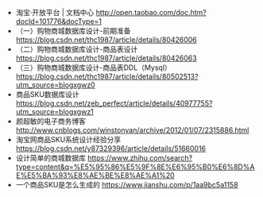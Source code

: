 * 淘宝·开放平台 | 文档中心 http://open.taobao.com/doc.htm?docId=101776&docType=1
* （一）购物商城数据库设计-前期准备 https://blog.csdn.net/thc1987/article/details/80426006
* （二）购物商城数据库设计-商品表设计 https://blog.csdn.net/thc1987/article/details/80426063
*  （三）购物商城数据库设计-商品表DDL（Mysql）https://blog.csdn.net/thc1987/article/details/80502513?utm_source=blogxgwz0
* 商品SKU数据库设计 https://blog.csdn.net/zeb_perfect/article/details/40977755?utm_source=blogxgwz1
* 颜超敏的电子商务博客 http://www.cnblogs.com/winstonyan/archive/2012/01/07/2315886.html
*  淘宝网商品SKU系统设计经验分享 https://blog.csdn.net/y87329396/article/details/51660016
* 设计简单的商城数据库 https://www.zhihu.com/search?type=content&q=%E5%95%86%E5%9F%8E%E6%95%B0%E6%8D%AE%E5%BA%93%E8%AE%BE%E8%AE%A1%20
* 一个商品SKU是怎么生成的 https://www.jianshu.com/p/1aa9bc5a1158

